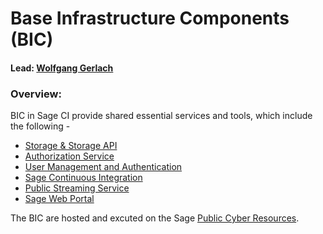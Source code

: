# Base Infrastructure Components (BIC)

#### Lead: [Wolfgang Gerlach](mailto:wolfgang@uchicago.edu)

### Overview:

BIC in Sage CI provide shared essential services and tools, which include the following - 

  * [Storage & Storage API](https://github.com/sagecontinuum/bic/blob/master/storage_storage_api.md)
  * [Authorization Service](https://github.com/sagecontinuum/bic/blob/master/auth_service.md)
  * [User Management and Authentication](https://github.com/sagecontinuum/bic/blob/master/uma.md)
  * [Sage Continuous Integration](https://github.com/sagecontinuum/bic/blob/master/sage_continuous_int.md)
  * [Public Streaming Service](https://github.com/sagecontinuum/bic/blob/master/spss.md)
  * [Sage Web Portal](https://github.com/sagecontinuum/bic/blob/master/web_portal.md)

The BIC are hosted and excuted on the Sage [Public Cyber Resources]().


